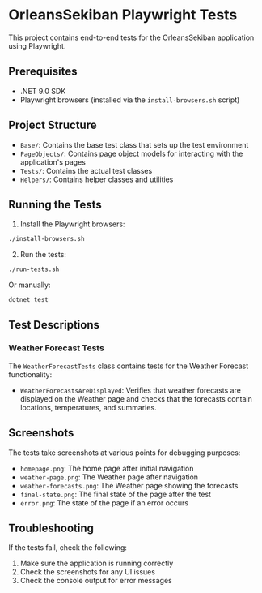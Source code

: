 # OrleansSekiban Playwright Tests

This project contains end-to-end tests for the OrleansSekiban application using Playwright.

## Prerequisites

- .NET 9.0 SDK
- Playwright browsers (installed via the `install-browsers.sh` script)

## Project Structure

- `Base/`: Contains the base test class that sets up the test environment
- `PageObjects/`: Contains page object models for interacting with the application's pages
- `Tests/`: Contains the actual test classes
- `Helpers/`: Contains helper classes and utilities

## Running the Tests

1. Install the Playwright browsers:

```bash
./install-browsers.sh
```

2. Run the tests:

```bash
./run-tests.sh
```

Or manually:

```bash
dotnet test
```

## Test Descriptions

### Weather Forecast Tests

The `WeatherForecastTests` class contains tests for the Weather Forecast functionality:

- `WeatherForecastsAreDisplayed`: Verifies that weather forecasts are displayed on the Weather page and checks that the
  forecasts contain locations, temperatures, and summaries.

## Screenshots

The tests take screenshots at various points for debugging purposes:

- `homepage.png`: The home page after initial navigation
- `weather-page.png`: The Weather page after navigation
- `weather-forecasts.png`: The Weather page showing the forecasts
- `final-state.png`: The final state of the page after the test
- `error.png`: The state of the page if an error occurs

## Troubleshooting

If the tests fail, check the following:

1. Make sure the application is running correctly
2. Check the screenshots for any UI issues
3. Check the console output for error messages
